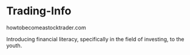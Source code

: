 # Trading-Info
howtobecomeastocktrader.com

Introducing financial literacy, specifically in the field of investing, to the youth.
